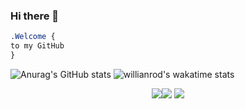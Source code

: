 ### Hi there 👋

```css
.Welcome { 
to my GitHub
}
```
<img src="https://camo.githubusercontent.com/f6104e73e4e07ee81c3a9223083d604446183f5c9d08cde7fec91b36f21b0fae/68747470733a2f2f6769746875622d726561646d652d73746174732e76657263656c2e6170702f6170693f757365726e616d653d616e7572616768617a726126686964653d6973737565732673686f775f69636f6e733d74727565" alt="Anurag's GitHub stats" data-canonical-src="https://github-readme-stats.vercel.app/api?username=anuraghazra&amp;hide=issues&amp;show_icons=true" style="max-width:100%;">

<img src="https://camo.githubusercontent.com/9911bf1e126899ce0497383504ccf3c710edf6fb5548eaa59bfcff3e91e7a296/68747470733a2f2f6769746875622d726561646d652d73746174732e76657263656c2e6170702f6170692f77616b6174696d653f757365726e616d653d77696c6c69616e726f64266c61796f75743d636f6d70616374" alt="willianrod's wakatime stats" data-canonical-src="https://github-readme-stats.vercel.app/api/wakatime?username=willianrod&amp;layout=compact" style="max-width:100%;">

<p align="center"><img src="https://i.imgur.com/QBkS6bd.png"><img src="https://i.imgur.com/pirVf4i.png"> <img src="https://i.imgur.com/jjOMCGF.png"></p>
